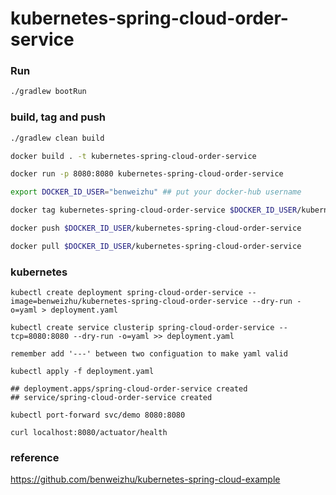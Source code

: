# kubernetes-spring-cloud-order-service

### Run
```bash
./gradlew bootRun
```

### build, tag and push
```bash
./gradlew clean build
```

```bash
docker build . -t kubernetes-spring-cloud-order-service
```

```bash
docker run -p 8080:8080 kubernetes-spring-cloud-order-service
```

```bash
export DOCKER_ID_USER="benweizhu" ## put your docker-hub username
```


```bash
docker tag kubernetes-spring-cloud-order-service $DOCKER_ID_USER/kubernetes-spring-cloud-order-service
```

```bash
docker push $DOCKER_ID_USER/kubernetes-spring-cloud-order-service
```

```bash
docker pull $DOCKER_ID_USER/kubernetes-spring-cloud-order-service
```

### kubernetes

```
kubectl create deployment spring-cloud-order-service --image=benweizhu/kubernetes-spring-cloud-order-service --dry-run -o=yaml > deployment.yaml

kubectl create service clusterip spring-cloud-order-service --tcp=8080:8080 --dry-run -o=yaml >> deployment.yaml

remember add '---' between two configuation to make yaml valid
```

```
kubectl apply -f deployment.yaml

## deployment.apps/spring-cloud-order-service created
## service/spring-cloud-order-service created
```

```
kubectl port-forward svc/demo 8080:8080
```

```
curl localhost:8080/actuator/health
```

### reference
https://github.com/benweizhu/kubernetes-spring-cloud-example